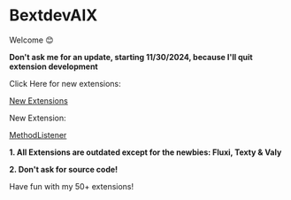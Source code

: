 # BextdevAIX

Welcome 😊

<b>Don't ask me for an update, starting 11/30/2024, because I'll quit extension development</b>

Click Here for new extensions:

<a href="https://sites.google.com/view/ai2extensionbextdevnew/ai2-new-extensions-free-aia-files">New Extensions</a>

New Extension:

<a href="https://sites.google.com/view/ai2extensionbextdevnew/ai2-new-extensions-free-aia-files">MethodListener</a>

<b>1. All Extensions are outdated except for the newbies: Fluxi, Texty & Valy</b>

<b>2. Don't ask for source code!</b>

Have fun with my 50+ extensions!
